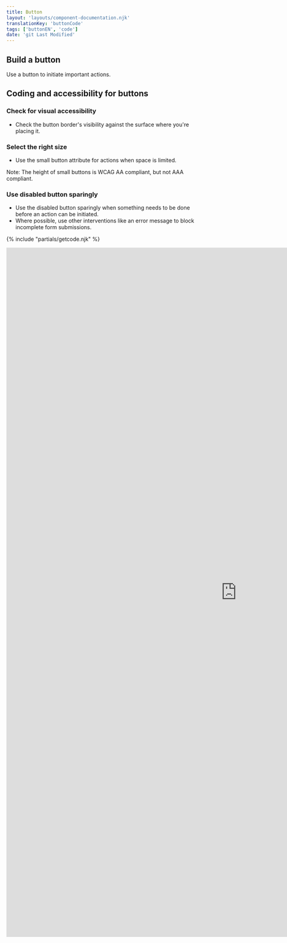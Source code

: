 ```yaml
---
title: Button
layout: 'layouts/component-documentation.njk'
translationKey: 'buttonCode'
tags: ['buttonEN', 'code']
date: 'git Last Modified'
---
```


## Build a button

Use a button to initiate important actions.

## Coding and accessibility for buttons

### Check for visual accessibility

- Check the button border's visibility against the surface where you're placing it.

### Select the right size

- Use the small button attribute for actions when space is limited.

Note: The height of small buttons is WCAG AA compliant, but not AAA compliant.

### Use disabled button sparingly

- Use the disabled button sparingly when something needs to be done before an action can be initiated.
- Where possible, use other interventions like an error message to block incomplete form submissions.

{% include "partials/getcode.njk" %}

<iframe
  title="Overview of gcds-button properties and events."
  src="https://cds-snc.github.io/gcds-components/iframe.html?viewMode=docs&demo=true&singleStory=true&id=components-button--events-properties&lang=en"
  width="1200"
  height="1800"
  style="display: block; margin: 0 auto;"
  frameBorder="0"
  allow="clipboard-write"
></iframe>
